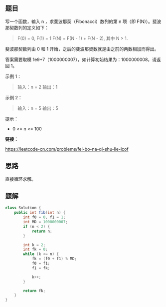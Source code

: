 ## 题目

写一个函数，输入 n ，求斐波那契（Fibonacci）数列的第 n 项（即 F(N)）。斐波那契数列的定义如下：

> F(0) = 0,   F(1) = 1
> F(N) = F(N - 1) + F(N - 2), 其中 N > 1.

斐波那契数列由 0 和 1 开始，之后的斐波那契数就是由之前的两数相加而得出。

答案需要取模 1e9+7（1000000007），如计算初始结果为：1000000008，请返回 1。

 

示例 1：

> 输入：n = 2
> 输出：1

示例 2：

> 输入：n = 5
> 输出：5


提示：

* 0 <= n <= 100



**链接：**

https://leetcode-cn.com/problems/fei-bo-na-qi-shu-lie-lcof

## 思路

直接循环求解。

## 题解

```java
class Solution {
    public int fib(int n) {
        int f0 = 0, f1 = 1;
        int MD = 1000000007;
        if (n < 2) {
            return n;
        }

        int k = 2;
        int fk = 0;
        while (k <= n) {
            fk = (f0 + f1) % MD;
            f0 = f1;
            f1 = fk;

            k++;
        }

        return fk;
    }
}
```

